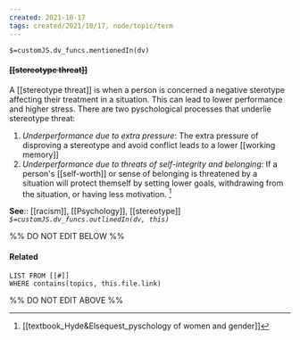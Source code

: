 ```yaml
---
created: 2021-10-17
tags: created/2021/10/17, node/topic/term
---
```

`$=customJS.dv_funcs.mentionedIn(dv)`

#### <s class="topic-title">[[stereotype threat]]</s>


A [[stereotype threat]] is when a person is concerned a negative sterotype affecting their treatment in a situation. This can lead to lower performance and higher stress. There are two pyschological processes that underlie stereotype threat:
1. *Underperformance due to extra pressure*: The extra pressure of disproving a stereotype and avoid conflict leads to a lower [[working memory]]
2. *Underperformance due to threats of self-integrity and belonging*: If a person's [[self-worth]] or sense of belonging is threatened by a situation will protect themself by setting lower goals, withdrawing from the situation, or having less motivation. [^1]

**See**:: [[racism]], [[Psychology]], [[stereotype]]
*`$=customJS.dv_funcs.outlinedIn(dv, this)`*

%% DO NOT EDIT BELOW %%
#### Related 
```dataview
LIST FROM [[#]]
WHERE contains(topics, this.file.link)
```
%% DO NOT EDIT ABOVE %%
[^1]: [[textbook_Hyde&Elsequest_pyschology of women and gender]]

